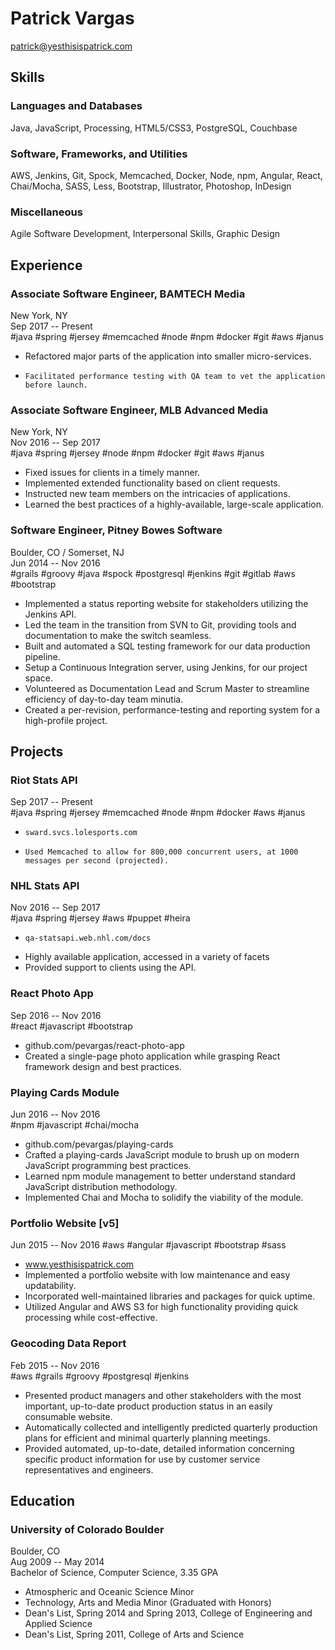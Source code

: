 Patrick Vargas
==============

patrick@yesthisispatrick.com

Skills
------

### Languages and Databases ###
Java, JavaScript, Processing, HTML5/CSS3, PostgreSQL, Couchbase

### Software, Frameworks, and Utilities ###
AWS, Jenkins, Git, Spock, Memcached, Docker, Node, npm, Angular, React, Chai/Mocha, SASS, Less, Bootstrap, Illustrator, Photoshop, InDesign

### Miscellaneous ###
Agile Software Development, Interpersonal Skills, Graphic Design

Experience
----------

### Associate Software Engineer, BAMTECH Media ###  
New York, NY  
Sep 2017 -- Present  
#java #spring #jersey #memcached #node #npm #docker #git #aws #janus
*   Refactored major parts of the application into smaller micro-services.
*	  Facilitated performance testing with QA team to vet the application before launch.

### Associate Software Engineer, MLB Advanced Media ###
New York, NY  
Nov 2016 -- Sep 2017  
#java #spring #jersey #node #npm #docker #git #aws #janus
*   Fixed issues for clients in a timely manner.
*   Implemented extended functionality based on client requests.
*   Instructed new team members on the intricacies of applications.
*   Learned the best practices of a highly-available, large-scale application.

### Software Engineer, Pitney Bowes Software ###
Boulder, CO / Somerset, NJ  
Jun 2014 -- Nov 2016  
#grails #groovy #java #spock #postgresql #jenkins #git #gitlab #aws #bootstrap
*   Implemented a status reporting website for stakeholders utilizing the Jenkins API.
*   Led the team in the transition from SVN to Git, providing tools and documentation to make the switch seamless.
*   Built and automated a SQL testing framework for our data production pipeline.
*   Setup a Continuous Integration server, using Jenkins, for our project space.
*   Volunteered as Documentation Lead and Scrum Master to streamline efficiency of day-to-day team minutia.
*   Created a per-revision, performance-testing and reporting system for a high-profile project.

Projects
--------

### Riot Stats API ###  
Sep 2017 -- Present  
#java #spring #jersey #memcached #node #npm #docker #aws #janus 
*	  sward.svcs.lolesports.com
*	  Used Memcached to allow for 800,000 concurrent users, at 1000 messages per second (projected).

### NHL Stats API ###  
Nov 2016 -- Sep 2017  
#java #spring #jersey #aws #puppet #heira  
*	  qa-statsapi.web.nhl.com/docs
*   Highly available application, accessed in a variety of facets
*   Provided support to clients using the API.

### React Photo App ###  
Sep 2016 -- Nov 2016  
#react #javascript #bootstrap  
*   github.com/pevargas/react-photo-app
*   Created a single-page photo application while grasping React framework design and best practices.

### Playing Cards Module ###  
Jun 2016 -- Nov 2016  
#npm #javascript #chai/mocha  
*   github.com/pevargas/playing-cards
*   Crafted a playing-cards JavaScript module to brush up on modern JavaScript programming best practices.
*   Learned npm module management to better understand standard JavaScript distribution methodology.
*   Implemented Chai and Mocha to solidify the viability of the module.

### Portfolio Website [v5] ###
Jun 2015 -- Nov 2016
#aws #angular #javascript #bootstrap #sass
*   www.yesthisispatrick.com
*   Implemented a portfolio website with low maintenance and easy updatability.
*   Incorporated well-maintained libraries and packages for quick uptime.
*   Utilized Angular and AWS S3 for high functionality providing quick processing while cost-effective.

### Geocoding Data Report ###
Feb 2015 -- Nov 2016  
#aws #grails #groovy #postgresql #jenkins
*   Presented product managers and other stakeholders with the most important, up-to-date product production status in an easily consumable website.
*   Automatically collected and intelligently predicted quarterly production plans for efficient and minimal quarterly planning meetings.
*   Provided automated, up-to-date, detailed information concerning specific product information for use by customer service representatives and engineers.

Education
---------

### University of Colorado Boulder ###
Boulder, CO  
Aug 2009 -- May 2014  
Bachelor of Science, Computer Science, 3.35 GPA
*   Atmospheric and Oceanic Science Minor
*   Technology, Arts and Media Minor (Graduated with Honors)
*   Dean's List, Spring 2014 and Spring 2013, College of Engineering and Applied Science
*   Dean's List, Spring 2011, College of Arts and Science
